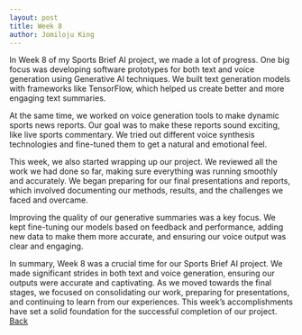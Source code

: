 ```yaml
---
layout: post
title: Week 8
author: Jomiloju King
---
```

In Week 8 of my Sports Brief AI project, we made a lot of progress. One big focus was 
developing software prototypes for both text and voice generation using Generative AI
techniques. We built text generation models with frameworks like TensorFlow, which 
helped us create better and more engaging text summaries.

At the same time, we worked on voice generation tools to make dynamic sports news 
reports. Our goal was to make these reports sound exciting, like live sports commentary. 
We tried out different voice synthesis technologies and fine-tuned them to get a natural
and emotional feel.

This week, we also started wrapping up our project. We reviewed all the work we had done 
so far, making sure everything was running smoothly and accurately. We began preparing for
our final presentations and reports, which involved documenting our methods, results, and
the challenges we faced and overcame.

Improving the quality of our generative summaries was a key focus. We kept fine-tuning
our models based on feedback and performance, adding new data to make them more accurate,
and ensuring our voice output was clear and engaging.

In summary, Week 8 was a crucial time for our Sports Brief AI project. We made significant
strides in both text and voice generation, ensuring our outputs were accurate and captivating.
As we moved towards the final stages, we focused on consolidating our work, preparing for presentations,
and continuing to learn from our experiences. This week’s accomplishments have set a solid foundation for 
the successful completion of our project.
[Back](./)
